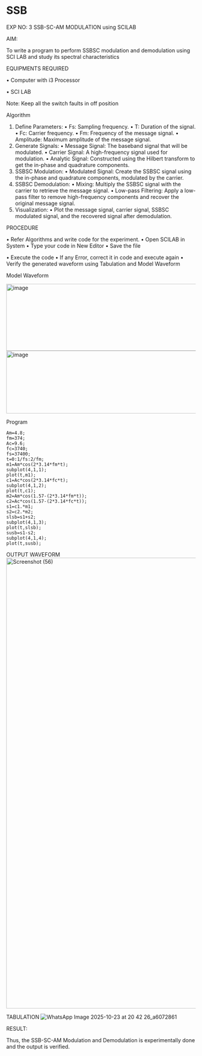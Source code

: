# SSB

EXP NO: 3	SSB-SC-AM MODULATION using SCILAB

AIM:

To write a program to perform SSBSC modulation and demodulation using SCI LAB and study its spectral characteristics

EQUIPMENTS REQUIRED

•	Computer with i3 Processor

•	SCI LAB

Note: Keep all the switch faults in off position


Algorithm
1.	Define Parameters:
•	Fs: Sampling frequency.
•	T: Duration of the signal.
•	Fc: Carrier frequency.
•	Fm: Frequency of the message signal.
•	Amplitude: Maximum amplitude of the message signal.
2.	Generate Signals:
•	Message Signal: The baseband signal that will be modulated.
•	Carrier Signal: A high-frequency signal used for modulation.
•	Analytic Signal: Constructed using the Hilbert transform to get the in-phase and quadrature components.
3.	SSBSC Modulation:
•	Modulated Signal: Create the SSBSC signal using the in-phase and quadrature components, modulated by the carrier.
4.	SSBSC Demodulation:
•	Mixing: Multiply the SSBSC signal with the carrier to retrieve the message signal.
•	Low-pass Filtering: Apply a low-pass filter to remove high-frequency components and recover the original message signal.
5.	Visualization:
•	Plot the message signal, carrier signal, SSBSC modulated signal, and the recovered signal after demodulation.


PROCEDURE

•	Refer Algorithms and write code for the experiment.
•	Open SCILAB in System
•	Type your code in New Editor
•	Save the file
 
•	Execute the code
•	If any Error, correct it in code and execute again
•	Verify the generated waveform using Tabulation and Model Waveform

Model Waveform

<img width="704" height="178" alt="image" src="https://github.com/user-attachments/assets/32ee29b3-0d95-4192-9762-972d50c05c90" />
<img width="706" height="167" alt="image" src="https://github.com/user-attachments/assets/bff0d8fd-d679-444e-af37-0b34585853c1" />

Program
```````
Am=4.8;
fm=374;
Ac=9.6;
fc=3740;
fs=37400;
t=0:1/fs:2/fm;
m1=Am*cos(2*3.14*fm*t);
subplot(4,1,1);
plot(t,m1);
c1=Ac*cos(2*3.14*fc*t);
subplot(4,1,2);
plot(t,c1);
m2=Am*cos(1.57-(2*3.14*fm*t));
c2=Ac*cos(1.57-(2*3.14*fc*t));
s1=c1.*m1;
s2=c2.*m2;
slsb=s1+s2;
subplot(4,1,3);
plot(t,slsb);
susb=s1-s2;
subplot(4,1,4);
plot(t,susb);
`````````

OUTPUT WAVEFORM
<img width="1920" height="1200" alt="Screenshot (56)" src="https://github.com/user-attachments/assets/5b691f3e-9f55-406d-b748-024694d0072d" />

TABULATION
![WhatsApp Image 2025-10-23 at 20 42 26_a6072861](https://github.com/user-attachments/assets/71f91da0-c359-4695-9916-f0aca395f5cd)









RESULT:

Thus, the SSB-SC-AM Modulation and Demodulation is experimentally done and the output is verified.






